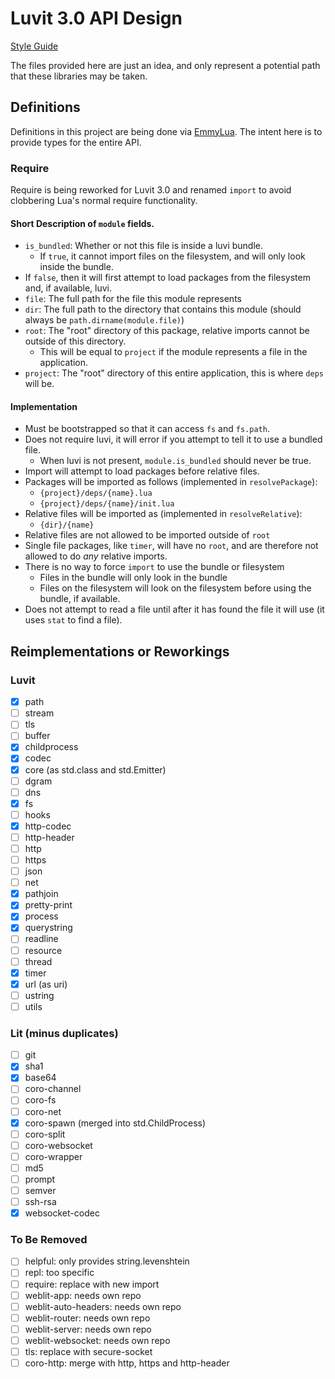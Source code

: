 
# Luvit 3.0 API Design

[Style Guide](https://github.com/truemedian/luvit-api-design/blob/master/style.md)

The files provided here are just an idea, and only represent a potential path
that these libraries may be taken.

## Definitions

Definitions in this project are being done via [EmmyLua](https://emmylua.github.io/).
The intent here is to provide types for the entire API.

### Require

Require is being reworked for Luvit 3.0 and renamed `import` to avoid clobbering Lua's normal require functionality.

#### Short Description of `module` fields.

- `is_bundled`: Whether or not this file is inside a luvi bundle.
  - If `true`, it cannot import files on the filesystem, and will only look inside the bundle.
- If `false`, then it will first attempt to load packages from the filesystem and, if available, luvi.
- `file`: The full path for the file this module represents
- `dir`: The full path to the directory that contains this module (should always be `path.dirname(module.file)`)
- `root`: The "root" directory of this package, relative imports cannot be outside of this directory.
  - This will be equal to `project` if the module represents a file in the application.
- `project`: The "root" directory of this entire application, this is where `deps` will be.

#### Implementation

- Must be bootstrapped so that it can access `fs` and `fs.path`.
- Does not require luvi, it will error if you attempt to tell it to use a bundled file.
  - When luvi is not present, `module.is_bundled` should never be true.
- Import will attempt to load packages before relative files.
- Packages will be imported as follows (implemented in `resolvePackage`):
  - `{project}/deps/{name}.lua`
  - `{project}/deps/{name}/init.lua`
- Relative files will be imported as (implemented in `resolveRelative`):
  - `{dir}/{name}`
- Relative files are not allowed to be imported outside of `root`
- Single file packages, like `timer`, will have no `root`, and are therefore not allowed to do *any* relative imports.
- There is no way to force `import` to use the bundle or filesystem
  - Files in the bundle will only look in the bundle
  - Files on the filesystem will look on the filesystem before using the bundle, if available.
- Does not attempt to read a file until after it has found the file it will use (it uses `stat` to find a file).

## Reimplementations or Reworkings

### Luvit

- [x] path
- [ ] stream
- [ ] tls
- [ ] buffer
- [x] childprocess
- [x] codec
- [x] core (as std.class and std.Emitter)
- [ ] dgram
- [ ] dns
- [x] fs
- [ ] hooks
- [x] http-codec
- [ ] http-header
- [ ] http
- [ ] https
- [ ] json
- [ ] net
- [x] pathjoin
- [x] pretty-print
- [x] process
- [x] querystring
- [ ] readline
- [ ] resource
- [ ] thread
- [x] timer
- [x] url (as uri)
- [ ] ustring
- [ ] utils

### Lit (minus duplicates)

- [ ] git
- [x] sha1
- [x] base64
- [ ] coro-channel
- [ ] coro-fs
- [ ] coro-net
- [x] coro-spawn (merged into std.ChildProcess)
- [ ] coro-split
- [ ] coro-websocket
- [ ] coro-wrapper
- [ ] md5
- [ ] prompt
- [ ] semver
- [ ] ssh-rsa
- [x] websocket-codec

### To Be Removed

- [ ] helpful: only provides string.levenshtein
- [ ] repl: too specific
- [ ] require: replace with new import
- [ ] weblit-app: needs own repo
- [ ] weblit-auto-headers: needs own repo
- [ ] weblit-router: needs own repo
- [ ] weblit-server: needs own repo
- [ ] weblit-websocket: needs own repo
- [ ] tls: replace with secure-socket
- [ ] coro-http: merge with http, https and http-header
